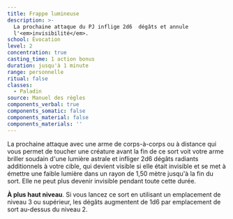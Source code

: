 ```yaml
---
title: Frappe lumineuse
description: >-
  La prochaine attaque du PJ inflige 2d6  dégâts et annule
  l'<em>invisibilité</em>.
school: Évocation
level: 2
concentration: true
casting_time: 1 action bonus
duration: jusqu'à 1 minute
range: personnelle
ritual: false
classes:
  - Paladin
source: Manuel des règles
components_verbal: true
components_somatic: false
components_material: false
components_materials: ''
---
```

La prochaine attaque avec une arme de corps-à-corps ou à distance qui vous permet de toucher une créature avant la fin de ce sort voit votre arme briller soudain d'une lumière astrale et infliger 2d6 dégâts radiants additionnels à votre cible, qui devient visible si elle était invisible et se met à émettre une faible lumière dans un rayon de 1,50 mètre jusqu'à la fin du sort. Elle ne peut plus devenir invisible pendant toute cette durée.

**À plus haut niveau**. Si vous lancez ce sort en utilisant un emplacement de niveau 3 ou supérieur, les dégâts augmentent de 1d6 par emplacement de sort au-dessus du niveau 2.
